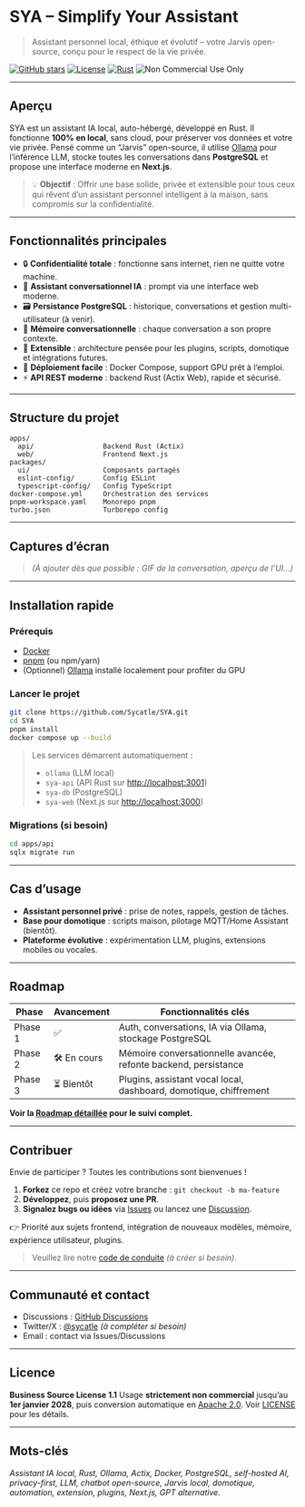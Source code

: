 # SYA – Simplify Your Assistant

> Assistant personnel local, éthique et évolutif – votre Jarvis open-source, conçu pour le respect de la vie privée.

[![GitHub stars](https://img.shields.io/github/stars/Sycatle/SYA?style=social)](https://github.com/Sycatle/SYA/stargazers)
[![License](https://img.shields.io/badge/license-BSL%201.1-blue)](LICENSE)
[![Rust](https://img.shields.io/badge/rust-1.75+-orange)](https://www.rust-lang.org)
![Non Commercial Use Only](https://img.shields.io/badge/usage-non--commercial-red)

---

## Aperçu

SYA est un assistant IA local, auto-hébergé, développé en Rust. Il fonctionne **100% en local**, sans cloud, pour préserver vos données et votre vie privée. Pensé comme un “Jarvis” open-source, il utilise [Ollama](https://ollama.com) pour l’inférence LLM, stocke toutes les conversations dans **PostgreSQL** et propose une interface moderne en **Next.js**.

> 💡 **Objectif** : Offrir une base solide, privée et extensible pour tous ceux qui rêvent d’un assistant personnel intelligent à la maison, sans compromis sur la confidentialité.

---

## Fonctionnalités principales

* 🔒 **Confidentialité totale** : fonctionne sans internet, rien ne quitte votre machine.
* 🤖 **Assistant conversationnel IA** : prompt via une interface web moderne.
* 🗃️ **Persistance PostgreSQL** : historique, conversations et gestion multi-utilisateur (à venir).
* 🧠 **Mémoire conversationnelle** : chaque conversation a son propre contexte.
* 🔌 **Extensible** : architecture pensée pour les plugins, scripts, domotique et intégrations futures.
* 🐳 **Déploiement facile** : Docker Compose, support GPU prêt à l’emploi.
* ⚡ **API REST moderne** : backend Rust (Actix Web), rapide et sécurisé.

---

## Structure du projet

```
apps/
  api/                 Backend Rust (Actix)
  web/                 Frontend Next.js
packages/
  ui/                  Composants partagés
  eslint-config/       Config ESLint
  typescript-config/   Config TypeScript
docker-compose.yml     Orchestration des services
pnpm-workspace.yaml    Monorepo pnpm
turbo.json             Turborepo config
```

---

## Captures d’écran

> *(À ajouter dès que possible : GIF de la conversation, aperçu de l’UI…)*

---

## Installation rapide

### Prérequis

* [Docker](https://www.docker.com/)
* [pnpm](https://pnpm.io/) (ou npm/yarn)
* (Optionnel) [Ollama](https://ollama.com/) installé localement pour profiter du GPU

### Lancer le projet

```bash
git clone https://github.com/Sycatle/SYA.git
cd SYA
pnpm install
docker compose up --build
```

> Les services démarrent automatiquement :
>
> * `ollama` (LLM local)
> * `sya-api` (API Rust sur [http://localhost:3001](http://localhost:3001))
> * `sya-db` (PostgreSQL)
> * `sya-web` (Next.js sur [http://localhost:3000](http://localhost:3000))

### Migrations (si besoin)

```bash
cd apps/api
sqlx migrate run
```

---

## Cas d’usage

* **Assistant personnel privé** : prise de notes, rappels, gestion de tâches.
* **Base pour domotique** : scripts maison, pilotage MQTT/Home Assistant (bientôt).
* **Plateforme évolutive** : expérimentation LLM, plugins, extensions mobiles ou vocales.

---

## Roadmap

| Phase   | Avancement   | Fonctionnalités clés                                              |
| ------- | ------------ | ----------------------------------------------------------------- |
| Phase 1 | ✅            | Auth, conversations, IA via Ollama, stockage PostgreSQL           |
| Phase 2 | 🛠️ En cours | Mémoire conversationnelle avancée, refonte backend, persistance   |
| Phase 3 | ⏳ Bientôt    | Plugins, assistant vocal local, dashboard, domotique, chiffrement |

**Voir la [Roadmap détaillée](https://github.com/Sycatle/SYA/issues/1) pour le suivi complet.**

---

## Contribuer

Envie de participer ? Toutes les contributions sont bienvenues !

1. **Forkez** ce repo et créez votre branche : `git checkout -b ma-feature`
2. **Développez**, puis **proposez une PR**.
3. **Signalez bugs ou idées** via [Issues](https://github.com/Sycatle/SYA/issues) ou lancez une [Discussion](https://github.com/Sycatle/SYA/discussions).

👉 Priorité aux sujets frontend, intégration de nouveaux modèles, mémoire, expérience utilisateur, plugins.

> Veuillez lire notre [code de conduite](CODE_OF_CONDUCT.md) *(à créer si besoin)*.

---

## Communauté et contact

* Discussions : [GitHub Discussions](https://github.com/Sycatle/SYA/discussions)
* Twitter/X : [@sycatle](https://twitter.com/sycatle) *(à compléter si besoin)*
* Email : contact via Issues/Discussions

---

## Licence

**Business Source License 1.1**
Usage **strictement non commercial** jusqu’au **1er janvier 2028**, puis conversion automatique en [Apache 2.0](https://www.apache.org/licenses/LICENSE-2.0).
Voir [LICENSE](LICENSE) pour les détails.

---

## Mots-clés

*Assistant IA local, Rust, Ollama, Actix, Docker, PostgreSQL, self-hosted AI, privacy-first, LLM, chatbot open-source, Jarvis local, domotique, automation, extension, plugins, Next.js, GPT alternative.*
